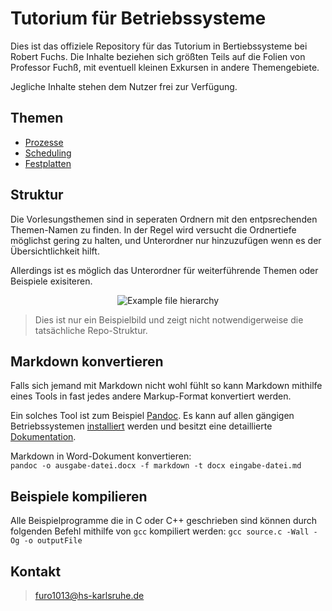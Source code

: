 # Tutorium für Betriebssysteme

Dies ist das offiziele Repository für das Tutorium in Bertiebssysteme bei Robert Fuchs.
Die Inhalte beziehen sich größten Teils auf die Folien von Professor Fuchß, mit eventuell kleinen Exkursen in andere Themengebiete.

Jegliche Inhalte stehen dem Nutzer frei zur Verfügung.

## Themen

- [Prozesse](https://github.com/Treborium/BS-Tutorium/tree/master/Prozesse)
- [Scheduling](https://github.com/Treborium/BS-Tutorium/tree/master/Scheduling)
- [Festplatten](https://github.com/Treborium/BS-Tutorium/tree/master/Festplatten)

## Struktur

Die Vorlesungsthemen sind in seperaten Ordnern mit den entpsrechenden Themen-Namen zu finden.
In der Regel wird versucht die Ordnertiefe möglichst gering zu halten, und Unterordner nur hinzuzufügen wenn es der Übersichtlichkeit hilft. 

Allerdings ist es möglich das Unterordner für weiterführende Themen oder Beispiele exisiteren.

<p align="center">
  <img src="https://github.com/Treborium/BS-Tutorium/blob/master/res/images/repo-hierarchy.png" alt="Example file hierarchy"/>
</p>

> Dies ist nur ein Beispielbild und zeigt nicht notwendigerweise die tatsächliche Repo-Struktur.

## Markdown konvertieren

Falls sich jemand mit Markdown nicht wohl fühlt so kann Markdown mithilfe eines Tools in fast jedes andere Markup-Format konvertiert werden.

Ein solches Tool ist zum Beispiel [Pandoc](http://pandoc.org/index.html). Es kann auf allen gängigen Betriebssystemen [installiert](http://pandoc.org/installing.html) werden und besitzt eine detaillierte [Dokumentation](http://pandoc.org/MANUAL.html).

Markdown in Word-Dokument konvertieren:  
`pandoc -o ausgabe-datei.docx -f markdown -t docx eingabe-datei.md`

## Beispiele kompilieren

Alle Beispielprogramme die in C oder C++ geschrieben sind können durch folgenden Befehl mithilfe von `gcc` kompiliert werden:
`gcc source.c -Wall -Og -o outputFile`

## Kontakt

> furo1013@hs-karlsruhe.de
